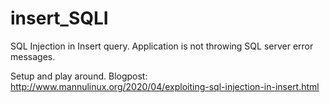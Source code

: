 # insert_SQLI
SQL Injection in Insert query. Application is not throwing SQL server error messages.

Setup and play around.
Blogpost: http://www.mannulinux.org/2020/04/exploiting-sql-injection-in-insert.html
